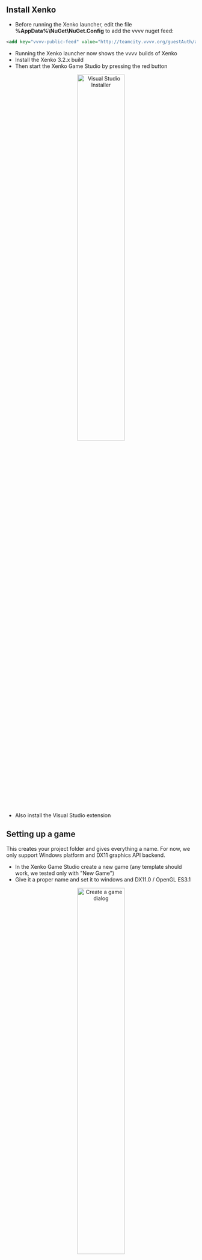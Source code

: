 ## Install Xenko
* Before running the Xenko launcher, edit the file **%AppData%\NuGet\NuGet.Config** to add the vvvv nuget feed:
```xml
<add key="vvvv-public-feed" value="http://teamcity.vvvv.org/guestAuth/app/nuget/v1/FeedService.svc/" />
```
* Running the Xenko launcher now shows the vvvv builds of Xenko
* Install the Xenko 3.2.x build
* Then start the Xenko Game Studio by pressing the red button
<p align="center">
<img src="/vvvv/VL.Xenko/wiki/images/xenkolauncher2.png" width="50%" alt="Visual Studio Installer">
</p>

* Also install the Visual Studio extension

## Setting up a game
This creates your project folder and gives everything a name. For now, we only support Windows platform and DX11 graphics API backend.
* In the Xenko Game Studio create a new game (any template should work, we tested only with "New Game")
* Give it a proper name and set it to windows and DX11.0 / OpenGL ES3.1

<p align="center">
<img src="/vvvv/VL.Xenko/wiki/images/newgame.png" width="50%" alt="Create a game dialog">
</p>

* Delete all entites except the "Camera" from the MainScene
* Save the game. This creates a visualstudio solution file (.sln)
* Next to this file create a file named "NuGet.config" with the following content:

```xml
<?xml version="1.0" encoding="utf-8"?>
<configuration>
  <packageSources>
    <add key="msbuildtasks" value="http://www.myget.org/F/loresoft/" />
    <add key="vvvv-private-feed" value="http://teamcity.vvvv.org/httpAuth/app/nuget/v1/FeedService.svc/" />
  </packageSources>
</configuration>
```

This gives you access to some msbuildtask nugets we need and the private VL.Xenko nugets

## Add VL to the game
This adds the VL patch editor and custom features to your game.
* Open the .sln which Game Studio created, in Visual Studio
* Note: The solution has two projects
  * {ProjectName} -> the main game
  * {ProjectName}.Windows -> platform specific code
* Change the {ProjectName}.Windows project to net 4.7.2
  * Rightclick the project -> Properties: set framework 4.6.1 to 4.7.2 and save
* Make sure the 64bit platform gets started
  * Add this line to the {ProjectName}.Windows project file inside the `PropertyGroup` tag:

`    <RuntimeIdentifier>win-x64</RuntimeIdentifier>`

### Add nugets to the projects
* Rightclick on the projects in the Solution and click: Manage NuGet Packages
  * {ProjectName} project: add the VL.Xenko nuget (brings the nodelibrary and shaders)
  * {ProjectName}.Windows project: add the VL.Xenko.Integration nuget (brings the actual vl editor)
<p align="center">
<img src="/vvvv/VL.Xenko/wiki/images/managenugets.png" alt="Configuring the game">
</p>

### Replace code in {ProjectName}App.cs of the {ProjectName}.Windows project
And replace {ProjectName} with the actual name of your project.
This will load the VL editor with the game:

```csharp
using System;
using Xenko.Engine;
using VL.Xenko;

namespace {ProjectName}.Windows
{
    class {ProjectName}App
    {
        [STAThread]
        static void Main(string[] args)
        {
            using (var game = new VLGame())
            {
                game.AttachVL(VLScript.MainVLDocSrc);
                game.Run();
            }
        }
    }
}
```

## Add VL.Xenko lib to Main.vl document
This step makes all nodes and features we developed for Xenko available in the VL documents of your new project.

* In the started game you should see the VL editor with Main.vl open
* Under Dependencies in the document menu:
  * Under VL Nugets: add VL.Xenko
  * Under .NET Nugets: VL.Xenko.EffectLib
* Save Main.vl

## Additional Tools
These tools greatly improve the workflow with Xenko: [[Additional Tools|Additional Tools]]